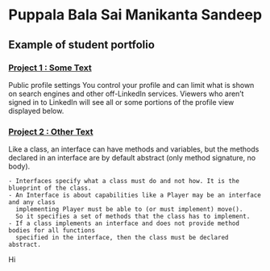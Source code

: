 # Puppala Bala Sai Manikanta Sandeep
## Example of student portfolio


### [Project 1 : Some Text](www.fast.com)

Public profile settings
You control your profile and can limit what is shown on search engines and 
other off-LinkedIn services. Viewers who aren’t signed in to LinkedIn will see
all or some portions of the profile view displayed below.

### [Project 2 : Other Text](www.google.com)

Like a class, an interface can have methods and variables,
but the methods declared in an interface are 
by default abstract (only method signature, no body).  

    - Interfaces specify what a class must do and not how. It is the blueprint of the class.
    - An Interface is about capabilities like a Player may be an interface and any class 
      implementing Player must be able to (or must implement) move().
      So it specifies a set of methods that the class has to implement.
    - If a class implements an interface and does not provide method bodies for all functions
      specified in the interface, then the class must be declared abstract.
     
Hi     
